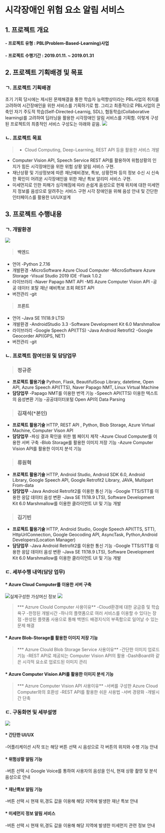 
# 시각장애인 위험 요소 알림 서비스

## 1. 프로젝트 개요
#### - 프로젝트 유형 : PBL(Problem-Based-Learning)사업
#### - 프로젝트 수행기간 : 2019.01.11. ~ 2019.01.31


## 2. 프로젝트 기획배경 및 목표

### ㄱ. 프로젝트 기획배경
초기 기획 당시에는 제시된 문제해결을 통한 학습자 능력향상이라는 PBL사업의 취지를 고려하여 시간장애인을 위한 서비스를 기획하기로 함. 그리고 최종적으로 PBL사업의 큰 축인 자기 주도적 학습(Self-Directed-Learnig, SDL), 협동학습(Collaborative learning)를 고려하여 딥러닝을 활용한 시각장애인 알림 서비스를 기획함. 이렇게 구성된 프로젝트의 최종적인 서비스 구성도는 아래와 같음.
![](https://images.velog.io/images/cooo002/post/48ca51d0-66c0-481f-b5e9-52437f3f5804/image.png)

### ㄴ. 프로젝트 목표
>  - Cloud Computing, Deep-Learning, REST API 등을 활용한 서비스 개발
- Computer Vision API,  Speech Service REST API를 활용하여 위험상황의 인지가 힘든 시각장애인을 위한 위험 상황 알림 서비스 구현.
- 재난상황 및 기상정보에 따른 재난예비경보, 특보, 상황전파 등의 정보 수신 시 신속한 확인이 어려운 시각장애인을 위한 재난 특보 알리미 서비스 구현.
- 미세먼지로 인한 피해가 심각해짐에 따라 손쉽게 음성으로 현재 위치에 대한 미세먼지 정보를 음성으로 알려주는 서비스 구현
시각 장애인을 위해 음성 안내 및 간단한 인터페이스를 활용한 UI/UX설계


## 3. 프로젝트 수행내용

### ㄱ. 개발환경
![](https://images.velog.io/images/cooo002/post/150f9a6a-42f8-4c44-98a4-7f618bf451b2/image.png)

> #### **백엔드**
* 언어
-Python 2.7.16
* 개발환경
-MicroSoftware Azure Cloud Computer 
-MicroSoftware Azure Storage
-Visual Studio 2019 IDE
-Flask 1.0.2
* 라이브러리
-Naver Papago NMT API
-MS Azure Computer Vision API
-공공 데이터 포탈 재난 예비특보 조회 REST API
* 버전관리
-git

> #### **프론트**
* 언어
-Java SE 11(18.9 LTS)
* 개발환경
-AndroidStudio 3.3
-Software Development Kit 6.0 Marshmallow
* 라이브러리
-Google Speech API(TTS)
-Java Android Retrofit2 
-Google Geocorder API(GPS, NET)
* 버전관리
-git

### ㄴ. 프로젝트 참여인원 및 담당업무

> ### 정규준
* **프로젝트 활용기술**
Python, Flask, BeautifulSoup Library, datetime, Open API, Azure Speech API(TTS), Naver Papago NMT, Linux Virtual Machine
* **담당업무**
-Papago NMT를 이용한 번역 기능
-Speech API(TTS) 이용한 텍스트의 음성변환 기능
-공공데이터포털 Open API의 Data Parsing

> ### 김재석(*본인)
* **프로젝트 활용기술**
HTTP, REST API , Python, Blob Storage, Azure Virtual Machine, Computer Vison API
* **담당업무**
-파싱 결과 확인을 위한 웹 페이지 제작
-Azure Cloud Computer를 이용한 서버 구축
-Blob Storage를 활용한 이미지 저장 기능
-Azure Computer Vision API를 활용한 이미지 분석 기능

> ### 류원혁
* **프로젝트 활용기술**
HTTP, Android Studio, Android SDK 6.0, Android Library, Google Speech API, Google Retrofit2 Library, JAVA, Multipart From-data
* **담당업무**
-Java Android Retrofit2를 이용한 통신 기능
-Google TTS/STT를 이용한 응답 데이터 음성 변환
-Java SE 11(18.9 LTS), Software Development Kit 6.0 Marshmallow를 이용한 클라이언트 UI 및 기능 개발

> ### 김기빈
* **프로젝트 활용기술**
HTTP, Android Studio, Google Speech API(TTS, STT), HttpUrlConnection, Google Geocoding API, AsyncTask, Python,Android Developers(Location Manager)
* **담당업무**
-Java Android Retrofit2를 이용한 통신 기능
-Google TTS/STT를 이용한 응답 데이터 음성 변환
-Java SE 11(18.9 LTS), Software Development Kit 6.0 Marshmallow를 이용한 클라이언트 UI 및 기능 개발

### ㄷ. 세부수행 내역(담당 업무)
#### * **Azure Cloud Computer를 이용한 서버 구축**
![실제구성한 가상머신 정보](https://images.velog.io/images/cooo002/post/a65faa65-8540-4557-86b5-5241fc62422e/image.png)
![](https://images.velog.io/images/cooo002/post/f7b74691-8272-41a7-bd88-d44087439180/image.png)
> *** Azrure Clould Computer 사용이유**
-Cloud환경에 대한 궁금증 및 학습 욕구
-한정된 개발시간
-하나의 플랫폼으로 여러 서비스를 이용할 수 있다는 장점
-완성된 플랫폼 사용으로 통해 백엔드 배경지식의 부족함으로 일어날 수 있는 문제 해결

#### * **Azure Blob-Storage를 활용한 이미지 저장 기능**

> *** Azrure Clould Blob Storage Service 사용이유**
-간단한 이미지 업로드 기능
-REST API로 제공되는 Computer Vision API의 활용
-DashBoard와 같은 시각적 요소로 업로드된 이미지 관리


#### * **Azure Computer Vision API를 활용한 이미지 분석 기능**

> ***  Azrure Computer Vision API 사용이유**
-서버를 구성한 Azure Cloud Computer와의 호환성
-REST API를 활용한 쉬운 사용법
-서버 경량화
-개발시간 단축

### ㄷ. 구동화면 및 세부설명

![](https://images.velog.io/images/cooo002/post/2b9447d9-7a04-4722-b883-8b7c104d375a/image.png)

#### * **간단한 UI/UX**
-어플리케이션 시작 또는 해당 버튼 선택 시 음성으로 각 버튼의 위치와 수행 기능 안내
#### * **위험상황 알림 기능**
-버튼 선택 시 Google Voice를 통하여 사용자의 음성을 인식, 현재 상황 촬영 및 분석 음성으로 안내
#### * **재난특보 알림 기능**
-버튼 선택 시 현재 위,경도 값을 이용해 해당 지역에 발생한 재난 특보 안내
#### * **미세먼지 정보 알림 서비스**
-버튼 선택 시 현재 위,경도 값을 이용해 해당 지역에 발생한 미세먼지 관련 정보 안내




